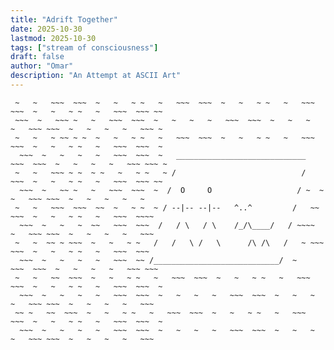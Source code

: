 ```yaml
---
title: "Adrift Together"
date: 2025-10-30
lastmod: 2025-10-30
tags: ["stream of consciousness"]
draft: false
author: "Omar"
description: "An Attempt at ASCII Art"
---
```


```~ ~   ~   ~   ~~~  ~~~  ~   ~   ~   ~   ~~~  ~~~  ~   ~   ~   ~   ~~~ ~~~  ~   ~   ~   ~   ~~~ ~~~~ ~
 ~   ~   ~~~  ~~~  ~   ~   ~ ~   ~   ~~~  ~~~  ~   ~   ~ ~   ~   ~~~  ~~~  ~   ~   ~ ~   ~   ~~~  ~~~ ~~
 ~~~  ~   ~~~ ~   ~   ~~~  ~~~  ~   ~   ~   ~   ~~~  ~~~  ~   ~   ~   ~   ~~~ ~~~  ~   ~   ~   ~   ~~~ ~
 ~   ~   ~ ~~ ~ ~  ~   ~   ~ ~   ~   ~~~  ~~~  ~   ~   ~ ~   ~   ~~~  ~~~  ~   ~   ~ ~   ~   ~~~  ~~~  ~
  ~~~  ~   ~   ~   ~   ~~~  ~~~  ~   _____________________________   ~~~  ~~~  ~   ~   ~   ~   ~~~ ~~~ ~
 ~   ~   ~~~ ~ ~  ~ ~   ~   ~ ~   ~ /                            /   ~~~  ~   ~   ~ ~   ~   ~~~  ~~~ ~~
  ~~~  ~   ~~ ~   ~   ~~~  ~~~  ~  /  O     O                   / ~  ~   ~   ~~~ ~~~  ~   ~   ~   ~   ~
 ~   ~   ~~~  ~~~  ~~  ~   ~ ~  ~ / --|-- --|--   ^..^         /   ~~  ~~~  ~   ~   ~ ~   ~   ~~~  ~~~~
  ~~~  ~   ~   ~  ~~   ~~~  ~~~  /   / \   / \    /_/\____/   / ~~~~   ~   ~~~ ~~~  ~   ~   ~   ~   ~~~
 ~   ~  ~~ ~ ~~~  ~   ~   ~ ~   /   /   \ /   \      /\ /\   /   ~ ~~~  ~~~  ~   ~   ~ ~   ~   ~~~  ~~~
  ~~~  ~   ~   ~   ~   ~~~  ~~ /____________________________/  ~      ~~~  ~~~  ~   ~   ~   ~   ~~~ ~~~
 ~   ~   ~~  ~~~  ~   ~   ~ ~   ~   ~~~  ~~~  ~   ~   ~ ~   ~   ~~~  ~~~  ~   ~   ~ ~   ~   ~~~  ~~~  ~
  ~~~  ~   ~   ~   ~   ~~~  ~~~  ~   ~   ~   ~   ~~~  ~~~  ~   ~   ~   ~   ~~~ ~~~  ~   ~   ~   ~   ~~~
 ~~ ~   ~~  ~~~  ~   ~   ~ ~   ~   ~~~  ~~~  ~   ~   ~ ~   ~   ~~~  ~~~  ~   ~   ~ ~   ~   ~~~  ~~~  ~
  ~~~  ~   ~   ~   ~   ~~~  ~~~  ~   ~   ~   ~   ~~~  ~~~  ~   ~   ~   ~   ~~~ ~~~  ~   ~   ~   ~   ~~~

```
